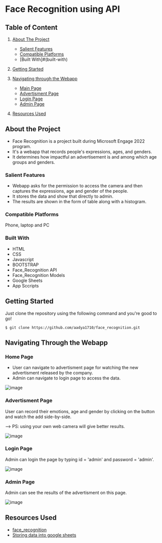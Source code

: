 # Face Recognition using API

## Table of Content

1. [About The Project](#about-the-project)
   * [Salient Features](#salient-features)
   * [Compatible Platforms](#compatible-platforms)
   * [Built With]#(built-with)

2. [Getting Started](#getting-started)

3. [Navigating through the Webapp](#navigating-through-the-webapp)
   * [Main Page](#main-page)
   * [Advertisment Page](#advertisment-page)
   * [Login Page](#login-page)
   * [Admin Page](#admin-page)

4. [Resources Used](#resources-used)

## About the Project

* Face Recognition is a project built during Microsoft Engage 2022 program.
* It's a webapp that records people's expressions, ages, and genders.
* It determines how impactful an advertisement is and among which age groups and genders.

### Salient Features
 * Webapp asks for the permission to access the camera and then captures the expressions, age and gender of the people.
 * It stores the data and show that directly to admin.
 * The results are shown in the form of table along with a histogram.

### Compatible Platforms
 Phone, laptop and PC
 
### Built With
* HTML
* CSS
* Javascript
* BOOTSTRAP
* Face_Recognition API
* Face_Recognition Models
* Google Sheets
* App Sccripts

## Getting Started 

  Just clone the repository using the following command and you're good to go!
  ```
  $ git clone https://github.com/aadya1710/face_recognition.git
  ```

## Navigating Through the Webapp
### Home Page
 * User can navigate to advertisment page for watching the new advertisment released by the company.
 * Admin can navigate to login page to access the data.
 
![image](https://user-images.githubusercontent.com/77448543/170831971-934b2062-c1c5-4520-b460-dcb156ca5234.png)

### Advertisment Page
User can record their emotions, age and gender by clicking on the button and watch the add side-by-side.

--> PS: using your own web camera will give better results.

![image](https://user-images.githubusercontent.com/77448543/170832438-bf460728-abc6-4cb1-827d-4ce807f5fd02.png)

### Login Page
Admin can login the page by typing id = 'admin' and password = 'admin'.

![image](https://user-images.githubusercontent.com/77448543/170832596-5e7584a1-2a7e-4cd1-b641-9246642c40a1.png)

### Admin Page
Admin can see the results of the advertisment on this page.

![image](https://user-images.githubusercontent.com/77448543/170832620-31ff7097-2598-490e-bcec-75b6a09c6518.png)

## Resources Used
 * [face_recognition](https://dev.to/karkranikhil/face-recognition-using-javascript-33n5)
 * [Storing data into google sheets](https://www.youtube.com/watch?v=xFj4tZfsKOM&t=148s)

 
